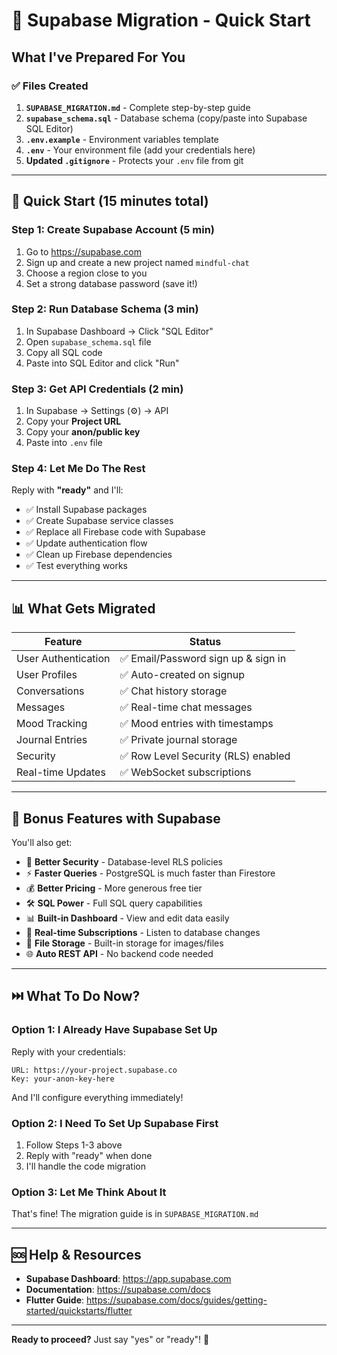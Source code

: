 # 🎯 Supabase Migration - Quick Start

## What I've Prepared For You

### ✅ Files Created
1. **`SUPABASE_MIGRATION.md`** - Complete step-by-step guide
2. **`supabase_schema.sql`** - Database schema (copy/paste into Supabase SQL Editor)
3. **`.env.example`** - Environment variables template
4. **`.env`** - Your environment file (add your credentials here)
5. **Updated `.gitignore`** - Protects your `.env` file from git

---

## 🚀 Quick Start (15 minutes total)

### Step 1: Create Supabase Account (5 min)
1. Go to https://supabase.com
2. Sign up and create a new project named `mindful-chat`
3. Choose a region close to you
4. Set a strong database password (save it!)

### Step 2: Run Database Schema (3 min)
1. In Supabase Dashboard → Click "SQL Editor"
2. Open `supabase_schema.sql` file
3. Copy all SQL code
4. Paste into SQL Editor and click "Run"

### Step 3: Get API Credentials (2 min)
1. In Supabase → Settings (⚙️) → API
2. Copy your **Project URL**
3. Copy your **anon/public key**
4. Paste into `.env` file

### Step 4: Let Me Do The Rest
Reply with **"ready"** and I'll:
- ✅ Install Supabase packages
- ✅ Create Supabase service classes
- ✅ Replace all Firebase code with Supabase
- ✅ Update authentication flow
- ✅ Clean up Firebase dependencies
- ✅ Test everything works

---

## 📊 What Gets Migrated

| Feature | Status |
|---------|--------|
| User Authentication | ✅ Email/Password sign up & sign in |
| User Profiles | ✅ Auto-created on signup |
| Conversations | ✅ Chat history storage |
| Messages | ✅ Real-time chat messages |
| Mood Tracking | ✅ Mood entries with timestamps |
| Journal Entries | ✅ Private journal storage |
| Security | ✅ Row Level Security (RLS) enabled |
| Real-time Updates | ✅ WebSocket subscriptions |

---

## 🎁 Bonus Features with Supabase

You'll also get:
- 🔐 **Better Security** - Database-level RLS policies
- ⚡ **Faster Queries** - PostgreSQL is much faster than Firestore
- 💰 **Better Pricing** - More generous free tier
- 🛠️ **SQL Power** - Full SQL query capabilities
- 📊 **Built-in Dashboard** - View and edit data easily
- 🔄 **Real-time Subscriptions** - Listen to database changes
- 📁 **File Storage** - Built-in storage for images/files
- 🌐 **Auto REST API** - No backend code needed

---

## ⏭️ What To Do Now?

### Option 1: I Already Have Supabase Set Up
Reply with your credentials:
```
URL: https://your-project.supabase.co
Key: your-anon-key-here
```
And I'll configure everything immediately!

### Option 2: I Need To Set Up Supabase First
1. Follow Steps 1-3 above
2. Reply with "ready" when done
3. I'll handle the code migration

### Option 3: Let Me Think About It
That's fine! The migration guide is in `SUPABASE_MIGRATION.md`

---

## 🆘 Help & Resources

- **Supabase Dashboard**: https://app.supabase.com
- **Documentation**: https://supabase.com/docs
- **Flutter Guide**: https://supabase.com/docs/guides/getting-started/quickstarts/flutter

---

**Ready to proceed?** Just say "yes" or "ready"! 🚀
